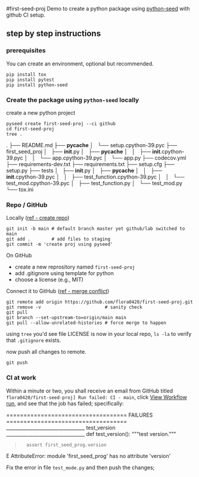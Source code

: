 #first-seed-proj
Demo to create a python package using [python-seed](https://github.com/developmentseed/python-seed) with github CI setup.

## step by step instructions
### prerequisites
You can create an environment, optional but recommended.
```
pip install tox
pip install pytest
pip install python-seed
```

### Create the package using `python-seed` **locally**
create a new python project
```
pyseed create first-seed-proj --ci github
cd first-seed-proj
tree .
```
.
├── README.md
├── __pycache__
│   └── setup.cpython-39.pyc
├── first_seed_proj
│   ├── __init__.py
│   ├── __pycache__
│   │   ├── __init__.cpython-39.pyc
│   │   └── app.cpython-39.pyc
│   └── app.py
├── codecov.yml
├── requirements-dev.txt
├── requirements.txt
├── setup.cfg
├── setup.py
├── tests
│   ├── __init__.py
│   ├── __pycache__
│   │   ├── __init__.cpython-39.pyc
│   │   ├── test_function.cpython-39.pyc
│   │   └── test_mod.cpython-39.pyc
│   ├── test_function.py
│   └── test_mod.py
└── tox.ini

### Repo / GitHub
Locally ([ref - create repo](https://kbroman.org/github_tutorial/pages/init.html))
```
git init -b main # default branch master yet github/lab switched to main
git add .        # add files to staging
git commit -m 'create proj using pyseed' 
```

On GitHub
- create a new reprository named `first-seed-proj`
- add .gitignore using template for python
- choose a license (e.g., MIT)

Connect it to GitHub
([ref - merge conflict](https://stackoverflow.com/questions/37937984/git-refusing-to-merge-unrelated-histories-on-rebase))
```
git remote add origin https://github.com/flora0420/first-seed-proj.git  
git remove -v                        # sanity check
git pull                             
git branch --set-upstream-to=origin/main main
git pull --allow-unrelated-histories # force merge to happen
```

using `tree` you'd see file LICENSE is now in your local repo, `ls -la` to verify that `.gitignore` exists.

now push all changes to remote. 
```
git push
```

### CI at work
Within a minute or two, you shall receive an email from GitHub titled `flora0420/first-seed-proj] Run failed: CI - main`, click [View Workflow run](https://github.com/flora0420/first-seed-proj/actions/runs/2046791613), and see that the job has failed; specifically:

=================================== FAILURES ===================================
_________________________________ test_version _________________________________
    def test_version():
        """test version."""
>       assert first_seed_prog.version
E       AttributeError: module 'first_seed_prog' has no attribute 'version'

Fix the error in file `test_mode.py` and then push the changes; 